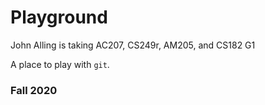 # Playground
John Alling is taking AC207, CS249r, AM205, and CS182
G1

A place to play with `git`.

### Fall 2020
